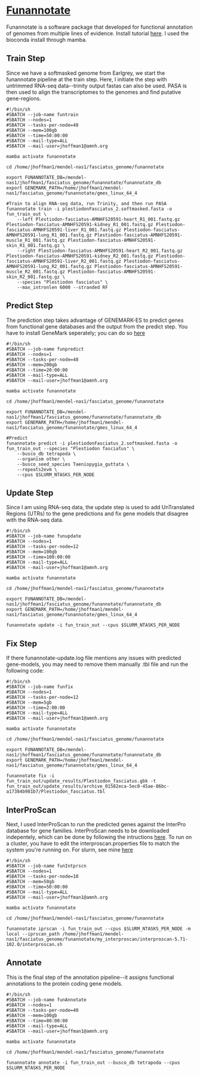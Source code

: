 # **[Funannotate](https://funannotate.readthedocs.io/en/latest/index.html)**
Funannotate is a software package that developed for functional annotation of genomes from multiple lines of evidence. 
Install tutorial [here](https://funannotate.readthedocs.io/en/latest/install.html). I used the bioconda install through mamba.

## Train Step
Since we have a softmasked genome from Earlgrey, we start the funannotate pipeline at the train step. Here, I initiate the step with untrimmed RNA-seq data--trinity output fastas can also be used. PASA is then used to align the transcriptomes to the genomes and find putative gene-regions.
```
#!/bin/sh
#SBATCH --job-name funtrain
#SBATCH --nodes=1
#SBATCH --tasks-per-node=48
#SBATCH --mem=100gb
#SBATCH --time=50:00:00
#SBATCH --mail-type=ALL
#SBATCH --mail-user=jhoffman1@amnh.org

mamba activate funannotate

cd /home/jhoffman1/mendel-nas1/fasciatus_genome/funannotate

export FUNANNOTATE_DB=/mendel-nas1/jhoffman1/fasciatus_genome/funannotate/funannotate_db
export GENEMARK_PATH=/home/jhoffman1/mendel-nas1/fasciatus_genome/funannotate/gmes_linux_64_4

#Train to align RNA-seq data, run Trinity, and then run PASA
funannotate train -i plestiodonFasciatus_2.softmasked.fasta -o fun_train_out \
    --left Plestiodon-fasciatus-AMNHFS20591-heart_R1_001.fastq.gz Plestiodon-fasciatus-AMNHFS20591-kidney_R1_001.fastq.gz Plestiodon-fasciatus-AMNHFS20591-liver_R1_001.fastq.gz Plestiodon-fasciatus-AMNHFS20591-lung_R1_001.fastq.gz Plestiodon-fasciatus-AMNHFS20591-muscle_R1_001.fastq.gz Plestiodon-fasciatus-AMNHFS20591-skin_R1_001.fastq.gz \
    --right Plestiodon-fasciatus-AMNHFS20591-heart_R2_001.fastq.gz Plestiodon-fasciatus-AMNHFS20591-kidney_R2_001.fastq.gz Plestiodon-fasciatus-AMNHFS20591-liver_R2_001.fastq.gz Plestiodon-fasciatus-AMNHFS20591-lung_R2_001.fastq.gz Plestiodon-fasciatus-AMNHFS20591-muscle_R2_001.fastq.gz Plestiodon-fasciatus-AMNHFS20591-skin_R2_001.fastq.gz \
    --species "Plestiodon fasciatus" \
    --max_intronlen 6000 --stranded RF
```

## Predict Step
The prediction step takes advantage of GENEMARK-ES to predict genes from functional gene databases and the output from the predict step. You have to install GeneMark seperately; you can do so [here](https://topaz.gatech.edu/GeneMark)
```
#!/bin/sh
#SBATCH --job-name funpredict
#SBATCH --nodes=1
#SBATCH --tasks-per-node=48
#SBATCH --mem=200gb
#SBATCH --time=20:00:00
#SBATCH --mail-type=ALL
#SBATCH --mail-user=jhoffman1@amnh.org

mamba activate funannotate

cd /home/jhoffman1/mendel-nas1/fasciatus_genome/funannotate

export FUNANNOTATE_DB=/mendel-nas1/jhoffman1/fasciatus_genome/funannotate/funannotate_db
export GENEMARK_PATH=/home/jhoffman1/mendel-nas1/fasciatus_genome/funannotate/gmes_linux_64_4

#Predict
funannotate predict -i plestiodonFasciatus_2.softmasked.fasta -o fun_train_out --species "Plestiodon fasciatus" \
    --busco_db tetrapoda \
    --organism other \
    --busco_seed_species Taeniopygia_guttata \
    --repeats2evm \
    --cpus $SLURM_NTASKS_PER_NODE
```

## Update Step
Since I am using RNA-seq data, the update step is used to add UnTranslated Regions (UTRs) to the gene predictions and fix gene models that disagree with the RNA-seq data.
```
#!/bin/sh
#SBATCH --job-name funupdate
#SBATCH --nodes=1
#SBATCH --tasks-per-node=12
#SBATCH --mem=100gb
#SBATCH --time=100:00:00
#SBATCH --mail-type=ALL
#SBATCH --mail-user=jhoffman1@amnh.org

mamba activate funannotate

cd /home/jhoffman1/mendel-nas1/fasciatus_genome/funannotate

export FUNANNOTATE_DB=/mendel-nas1/jhoffman1/fasciatus_genome/funannotate/funannotate_db
export GENEMARK_PATH=/home/jhoffman1/mendel-nas1/fasciatus_genome/funannotate/gmes_linux_64_4

funannotate update -i fun_train_out --cpus $SLURM_NTASKS_PER_NODE
```

## Fix Step
If there funannotate-update.log file mentions any issues with predicted gene-models, you may need to remove them manually .tbl file and run the following code:
```
#!/bin/sh
#SBATCH --job-name funfix
#SBATCH --nodes=1
#SBATCH --tasks-per-node=12
#SBATCH --mem=5gb
#SBATCH --time=2:00:00
#SBATCH --mail-type=ALL
#SBATCH --mail-user=jhoffman1@amnh.org

mamba activate funannotate

cd /home/jhoffman1/mendel-nas1/fasciatus_genome/funannotate

export FUNANNOTATE_DB=/mendel-nas1/jhoffman1/fasciatus_genome/funannotate/funannotate_db
export GENEMARK_PATH=/home/jhoffman1/mendel-nas1/fasciatus_genome/funannotate/gmes_linux_64_4

funannotate fix -i fun_train_out/update_results/Plestiodon_fasciatus.gbk -t fun_train_out/update_results/archive_01582eca-5ec0-45ae-86bc-a17384b981b7/Plestiodon_fasciatus.tbl
```

## InterProScan 
Next, I used InterProScan to run the predicted genes against the InterPro database for gene families. InterProScan needs to be downloaded indepentely, which can be done by following the intructions [here](https://interproscan-docs.readthedocs.io/en/latest/InstallationRequirements.html). To run on a cluster, you have to edit the interproscan.properties file to match the system you're running on. For slurm, see mine [here](https://github.com/jomhoff/Genome-Annotation/blob/main/interproscan.properties)
```
#!/bin/sh
#SBATCH --job-name funIntprscn
#SBATCH --nodes=1
#SBATCH --tasks-per-node=10
#SBATCH --mem=50gb
#SBATCH --time=50:00:00
#SBATCH --mail-type=ALL
#SBATCH --mail-user=jhoffman1@amnh.org

mamba activate funannotate

cd /home/jhoffman1/mendel-nas1/fasciatus_genome/funannotate

funannotate iprscan -i fun_train_out --cpus $SLURM_NTASKS_PER_NODE -m local --iprscan_path /home/jhoffman1/mendel-nas1/fasciatus_genome/funannotate/my_interproscan/interproscan-5.71-102.0/interproscan.sh
```

## Annotate
This is the final step of the annotation pipeline--it assigns functional annotations to the protein coding gene models. 
```
#!/bin/sh
#SBATCH --job-name funAnnotate
#SBATCH --nodes=1
#SBATCH --tasks-per-node=40
#SBATCH --mem=100gb
#SBATCH --time=80:00:00
#SBATCH --mail-type=ALL
#SBATCH --mail-user=jhoffman1@amnh.org

mamba activate funannotate

cd /home/jhoffman1/mendel-nas1/fasciatus_genome/funannotate

funannotate annotate -i fun_train_out --busco_db tetrapoda --cpus $SLURM_NTASKS_PER_NODE
```

